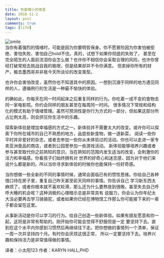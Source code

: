```yaml
---
title: 热爱微小的改变
date: 2016-11-2
layout: post
comments: true
tags: [life]
---
```

![smile](http://7xktwz.com1.z0.glb.clouddn.com/smile.jpg)
<br />
当你有着强烈的情绪时，可能是因为你要明哲保身。你不愿冒险因为你害怕被拒绝、害怕失败、害怕自己hold不住。真的，试想下如果你彻底的失败了，
甚至在完全陌生的人面前流泪你会怎么做？也许你不相信你会采取合理的风险。也许你曾经打破常规去挑战自我的极限，但是结果却并不令你满意。
但卖掉你所有的财产，搬去墨西哥并非我今天所谈论的改变类型。
<!-- more -->

也许你会害怕改变，虽然你也不知道其中的原因。一想到沉溺于同样的地方遇见同样的人，遵循例行的生活是一种最不愉快的体验。

的确如此，你每天在同一时间起床之后重复同样的行为。你吃着一成不变的食物去同一家电影院。你约会同样的朋友甚至在每周同一时间。
很多情况下常规和结构化的模式有助于情绪管理。虽然可预测性是你行为方式的一部分，但如果这部分所占比例太高，则会挤压你生活中的乐趣。

探索新体验是增加幸福感的方式之一。新体验并不需要太大的改变。或许你可以探索下你所在城市的自己不熟悉的地方，品尝些新食物，做一道新菜，
阅读一些你平时并非爱好的杂志，或者去参加一些你从未体验过的活动。你也可以走进一家专卖亚洲食品的商店，或者到公园里参加一些游戏活动。
新体验能够培养兴趣或者参与甚至取代你之前熟知的意识。当在熟知的范围内发生适当的改变，会刺激你的活力和幸福感。你看孩子们始终拥有对
世界的好奇心和迷恋感，因为对于他们来说什么都是新的。所以当你寻求新体验的时候你也能保持一份好奇感。

当你想做一些全新的不同的事情时候，通常会面临已有的惯性思维。你给自己各种借口待在房子里，重复自己昨天甚至前天同样的事情。你告诉自己
学习新东西太麻烦了，或者你根本就不喜欢轮滑，那么还为什么要熬夜到很晚，甚至失去自己呼呼大睡的机会呢？这种消极的心理暗示总是非常具有
说服力，你会认为你年纪太大没必要再去学习骑骆驼，或者如果你已经在博物馆工作那么你可能接下来的一辈子都会留在这里。

从事新活动是你可以学习的行为。给自己创造一些新体验。如果有朋友愿意和你一起，这将是非常有帮助的。刚开始你可能会觉得不舒服但是一定
要坚持下去。直到在这个水平内你感到习惯然后再继续往下走。把你想做的事情列一个清单，保证一周一次并坚持四个月。有时你会厌烦这很正常，
所以一定要坚持下去。培养兴趣和保持活力是非常值得做的事情。

译者：小太阳123
作者：KARYN HALL,PHD